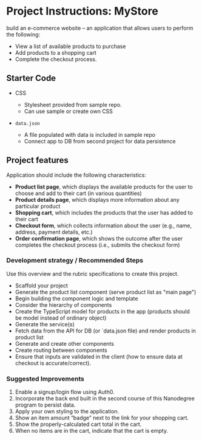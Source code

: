 # Project Instructions: MyStore
build an e-commerce website – an application that allows users to perform the following:

* View a list of available products to purchase
* Add products to a shopping cart
* Complete the checkout process.

## Starter Code
* CSS 
    * Stylesheet provided from sample repo. 
    * Can use sample or create own CSS

* `data.json`
    * A file populated with data is included in sample repo
    * Connect app to DB from second project for data persistence

## Project features
Application should include the following characteristics:

* **Product list page**, which displays the available products for the user to choose and add to their cart (in various quantities)
* **Product details page**, which displays more information about any particular product
* **Shopping cart**, which includes the products that the user has added to their cart
* **Checkout form**, which collects information about the user (e.g., name, address, payment details, etc.)
* **Order confirmation page**, which shows the outcome after the user completes the checkout process (i.e., submits the checkout form)

### Development strategy / Recommended Steps
Use this overview and the rubric specifications to create this project.

* Scaffold your project
* Generate the product list component (serve product list as "main page")
* Begin building the component logic and template
* Consider the hierarchy of components
* Create the TypeScript model for products in the app (products should be model instead of ordinary object)
* Generate the service(s)
* Fetch data from the API for DB (or `data.json file) and render products in product list
* Generate and create other components
* Create routing between components
* Ensure that inputs are validated in the client (how to ensure data at checkout is accurate/correct).


### Suggested Improvements
1. Enable a signup/login flow using Auth0.
2. Incorporate the back end built in the second course of this Nanodegree program to persist data.
3. Apply your own styling to the application.
4. Show an item amount “badge” next to the link for your shopping cart.
5. Show the properly-calculated cart total in the cart. 
6. When no items are in the cart, indicate that the cart is empty.

